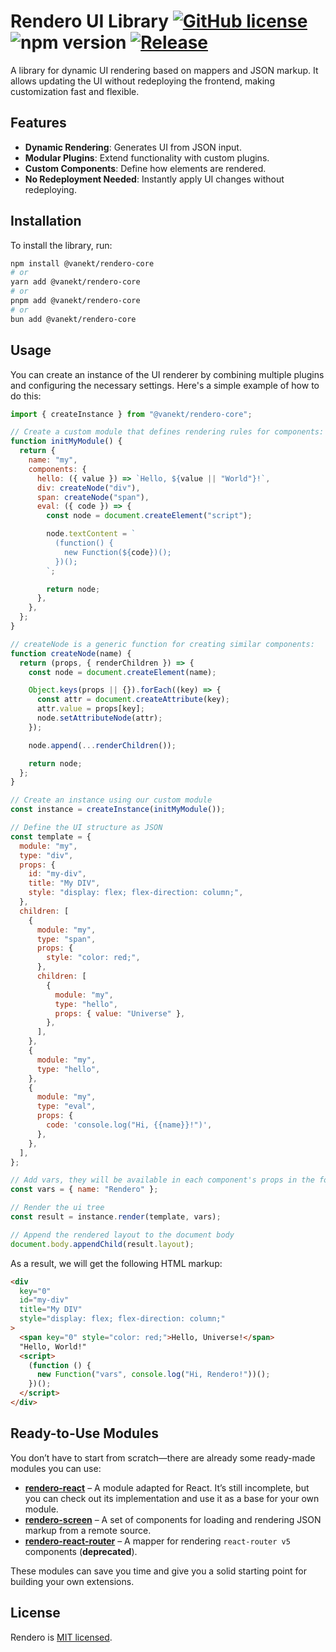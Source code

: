 # Rendero UI Library [![GitHub license](https://img.shields.io/badge/license-MIT-blue.svg)](https://github.com/vanekt/rendero/blob/main/LICENSE) ![npm version](https://img.shields.io/npm/v/@vanekt/rendero-core) [![Release](https://github.com/vanekt/rendero/actions/workflows/release.yml/badge.svg)](https://github.com/vanekt/rendero/actions/workflows/release.yml) 

A library for dynamic UI rendering based on mappers and JSON markup. It allows updating the UI without redeploying the frontend, making customization fast and flexible.

## Features

- **Dynamic Rendering**: Generates UI from JSON input.
- **Modular Plugins**: Extend functionality with custom plugins.
- **Custom Components**: Define how elements are rendered.
- **No Redeployment Needed**: Instantly apply UI changes without redeploying.

## Installation

To install the library, run:

```bash
npm install @vanekt/rendero-core
# or
yarn add @vanekt/rendero-core
# or
pnpm add @vanekt/rendero-core
# or
bun add @vanekt/rendero-core
```

## Usage

You can create an instance of the UI renderer by combining multiple plugins and configuring the necessary settings. Here's a simple example of how to do this:

```javascript
import { createInstance } from "@vanekt/rendero-core";

// Create a custom module that defines rendering rules for components:
function initMyModule() {
  return {
    name: "my",
    components: {
      hello: ({ value }) => `Hello, ${value || "World"}!`,
      div: createNode("div"),
      span: createNode("span"),
      eval: ({ code }) => {
        const node = document.createElement("script");

        node.textContent = `
          (function() {
            new Function(${code})();
          })();
        `;

        return node;
      },
    },
  };
}

// createNode is a generic function for creating similar components:
function createNode(name) {
  return (props, { renderChildren }) => {
    const node = document.createElement(name);

    Object.keys(props || {}).forEach((key) => {
      const attr = document.createAttribute(key);
      attr.value = props[key];
      node.setAttributeNode(attr);
    });

    node.append(...renderChildren());

    return node;
  };
}

// Create an instance using our custom module
const instance = createInstance(initMyModule());

// Define the UI structure as JSON
const template = {
  module: "my",
  type: "div",
  props: {
    id: "my-div",
    title: "My DIV",
    style: "display: flex; flex-direction: column;",
  },
  children: [
    {
      module: "my",
      type: "span",
      props: {
        style: "color: red;",
      },
      children: [
        {
          module: "my",
          type: "hello",
          props: { value: "Universe" },
        },
      ],
    },
    {
      module: "my",
      type: "hello",
    },
    {
      module: "my",
      type: "eval",
      props: {
        code: 'console.log("Hi, {{name}}!")',
      },
    },
  ],
};

// Add vars, they will be available in each component's props in the following format: {{name}}
const vars = { name: "Rendero" };

// Render the ui tree
const result = instance.render(template, vars);

// Append the rendered layout to the document body
document.body.appendChild(result.layout);
```

As a result, we will get the following HTML markup:

```html
<div
  key="0"
  id="my-div"
  title="My DIV"
  style="display: flex; flex-direction: column;"
>
  <span key="0" style="color: red;">Hello, Universe!</span>
  "Hello, World!"
  <script>
    (function () {
      new Function("vars", console.log("Hi, Rendero!"))();
    })();
  </script>
</div>
```

## Ready-to-Use Modules

You don’t have to start from scratch—there are already some ready-made modules you can use:

- [**rendero-react**](https://github.com/vanekt/rendero/tree/main/packages/rendero-react) – A module adapted for React. It’s still incomplete, but you can check out its implementation and use it as a base for your own module.
- [**rendero-screen**](https://github.com/vanekt/rendero-screen) – A set of components for loading and rendering JSON markup from a remote source.
- [**rendero-react-router**](https://github.com/vanekt/rendero-react-router) – A mapper for rendering `react-router v5` components (**deprecated**).

These modules can save you time and give you a solid starting point for building your own extensions.

## License

Rendero is [MIT licensed](./LICENSE).
